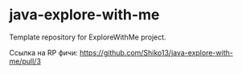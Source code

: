 # java-explore-with-me
Template repository for ExploreWithMe project.

Ссылка на RP фичи: https://github.com/Shiko13/java-explore-with-me/pull/3
